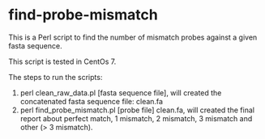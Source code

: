 # find-probe-mismatch
This is a Perl script to find the number of mismatch probes against a given fasta sequence.

This script is tested in CentOs 7.

The steps to run the scripts:
1. perl clean_raw_data.pl [fasta sequence file], will created the concatenated fasta sequence file: clean.fa
2. perl find_probe_mismatch.pl  [probe file] clean.fa, will created the final report about perfect match, 1 mismatch, 2 mismatch, 3 mismatch and other (> 3 mismatch).
